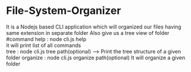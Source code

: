 # File-System-Organizer
It is a Nodejs based CLI application which will organized our files having same extension in separate folder Also give us a  tree view of folder 
       #command
          help : node cli.js help  
                    it will print list of all commands  
         tree : node cli.js tree path(optional)  -->
                    Print the tree structure of a given folder 
         organize : node cli.js organize path(optional)
                    It will organize a given folder  
